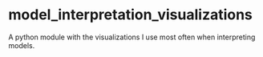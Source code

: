# model_interpretation_visualizations
A python module with the visualizations I use most often when interpreting models.
